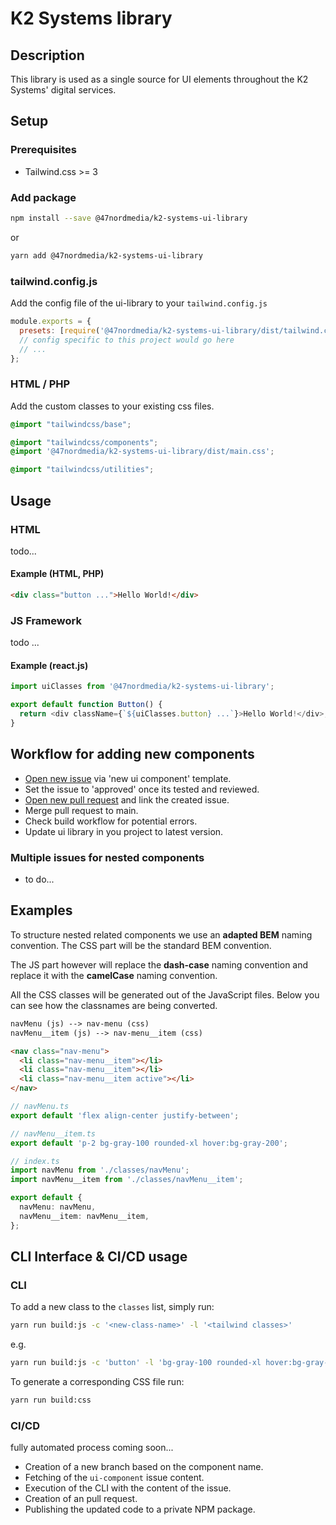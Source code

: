 # K2 Systems library

## Description

This library is used as a single source for UI elements throughout the K2 Systems' digital services.

## Setup

### Prerequisites

- Tailwind.css >= 3

### Add package

```bash
npm install --save @47nordmedia/k2-systems-ui-library
```

or

```bash
yarn add @47nordmedia/k2-systems-ui-library
```

### tailwind.config.js

Add the config file of the ui-library to your `tailwind.config.js`

```js
module.exports = {
  presets: [require('@47nordmedia/k2-systems-ui-library/dist/tailwind.config.js')],
  // config specific to this project would go here
  // ...
};
```

### HTML / PHP

Add the custom classes to your existing css files.

```css
@import "tailwindcss/base";

@import "tailwindcss/components";
@import '@47nordmedia/k2-systems-ui-library/dist/main.css';

@import "tailwindcss/utilities";
```

## Usage

### HTML

todo...

#### Example (HTML, PHP)

```html
<div class="button ...">Hello World!</div>
```

### JS Framework

todo ...

#### Example (react.js)

```js
import uiClasses from '@47nordmedia/k2-systems-ui-library';

export default function Button() {
  return <div className={`${uiClasses.button} ...`}>Hello World!</div>;
}
```

## Workflow for adding new components

- [Open new issue](https://github.com/47NordMedia/k2-systems-ui-library/issues/new/choose) via 'new ui component' template.
- Set the issue to 'approved' once its tested and reviewed.
- [Open new pull request](https://github.com/47NordMedia/k2-systems-ui-library/compare) and link the created issue.
- Merge pull request to main.
- Check build workflow for potential errors.
- Update ui library in you project to latest version.

### Multiple issues for nested components

- to do...

## Examples

To structure nested related components we use an **adapted BEM** naming convention.
The CSS part will be the standard BEM convention.

The JS part however will replace the **dash-case** naming convention and replace it with the **camelCase** naming convention.

All the CSS classes will be generated out of the JavaScript files. Below you can see how the classnames are being converted.

```txt
navMenu (js) --> nav-menu (css)
navMenu__item (js) --> nav-menu__item (css)
```

```html
<nav class="nav-menu">
  <li class="nav-menu__item"></li>
  <li class="nav-menu__item"></li>
  <li class="nav-menu__item active"></li>
</nav>
```

```ts
// navMenu.ts
export default 'flex align-center justify-between';

// navMenu__item.ts
export default 'p-2 bg-gray-100 rounded-xl hover:bg-gray-200';

// index.ts
import navMenu from './classes/navMenu';
import navMenu__item from './classes/navMenu__item';

export default {
  navMenu: navMenu,
  navMenu__item: navMenu__item,
};
```

## CLI Interface & CI/CD usage

### CLI

To add a new class to the `classes` list, simply run:

```bash
yarn run build:js -c '<new-class-name>' -l '<tailwind classes>'
```

e.g.

```bash
yarn run build:js -c 'button' -l 'bg-gray-100 rounded-xl hover:bg-gray-200'
```

To generate a corresponding CSS file run:

```bash
yarn run build:css
```

### CI/CD

fully automated process coming soon...

- Creation of a new branch based on the component name.
- Fetching of the `ui-component` issue content.
- Execution of the CLI with the content of the issue.
- Creation of an pull request.
- Publishing the updated code to a private NPM package.
